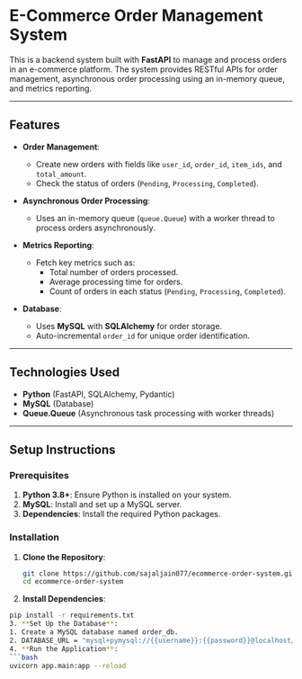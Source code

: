 # E-Commerce Order Management System

This is a backend system built with **FastAPI** to manage and process orders in an e-commerce platform. The system provides RESTful APIs for order management, asynchronous order processing using an in-memory queue, and metrics reporting.

---

## Features

- **Order Management**:
  - Create new orders with fields like `user_id`, `order_id`, `item_ids`, and `total_amount`.
  - Check the status of orders (`Pending`, `Processing`, `Completed`).

- **Asynchronous Order Processing**:
  - Uses an in-memory queue (`queue.Queue`) with a worker thread to process orders asynchronously.

- **Metrics Reporting**:
  - Fetch key metrics such as:
    - Total number of orders processed.
    - Average processing time for orders.
    - Count of orders in each status (`Pending`, `Processing`, `Completed`).

- **Database**:
  - Uses **MySQL** with **SQLAlchemy** for order storage.
  - Auto-incremental `order_id` for unique order identification.

---

## Technologies Used

- **Python** (FastAPI, SQLAlchemy, Pydantic)
- **MySQL** (Database)
- **Queue.Queue** (Asynchronous task processing with worker threads)

---

## Setup Instructions

### Prerequisites

1. **Python 3.8+**: Ensure Python is installed on your system.
2. **MySQL**: Install and set up a MySQL server.
3. **Dependencies**: Install the required Python packages.

### Installation

1. **Clone the Repository**:
   ```bash
   git clone https://github.com/sajaljain077/ecommerce-order-system.git
   cd ecommerce-order-system
2. **Install Dependencies**:
  ```bash
  pip install -r requirements.txt
3. **Set Up the Database**:
  1. Create a MySQL database named order_db.
  2. DATABASE_URL = "mysql+pymysql://{{username}}:{{password}}@localhost/order_db"
4. **Run the Application**:
  ```bash
  uvicorn app.main:app --reload
